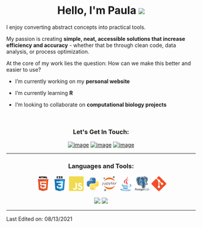 <h1 align="center">Hello, I'm Paula <img height="50" src="https://media.giphy.com/media/cn2LKatpvy89MTVR3e/giphy.gif"></h1>
<p align="">I enjoy converting abstract concepts into practical tools.

My passion is creating **simple, neat, accessible solutions that increase efficiency and accuracy** - whether that be through clean code, data analysis, or process optimization. 

At the core of my work lies the question: How can we make this better and easier to use?</p>

- I’m currently working on my **personal website**

- I’m currently learning **R**

- I’m looking to collaborate on **computational biology projects**

<br>
<h3 align="center">Let's Get In Touch:</h3>
<div align="center">

[![image](https://img.shields.io/badge/LinkedIn-0077B5?style=for-the-badge&logo=linkedin&logoColor=white)](https://www.linkedin.com/in/paulaamaya/)
[![image](https://img.shields.io/badge/Instagram-E4405F?style=for-the-badge&logo=instagram&logoColor=white)](https://www.instagram.com/brainyinpink/)
[![image](https://img.shields.io/badge/Email-1DA1F2?style=for-the-badge&logo=microsoft&logoColor=white)](mailto:paula.amaya@mail.utoronto.ca)
  
</div>

---

<h3 align="center">Languages and Tools:</h3>

<p align="center"> 
    <!-- HTML -->
  <a> 
    <img src="https://raw.githubusercontent.com/devicons/devicon/master/icons/html5/html5-original-wordmark.svg" alt="html5" width="40" height="40"/> 
  </a>
  <!-- CSS -->
  <a> 
    <img src="https://raw.githubusercontent.com/devicons/devicon/master/icons/css3/css3-original-wordmark.svg" alt="css3" width="40" height="40"/> 
  </a> 
  <!-- JS -->
  <a> 
    <img src="https://raw.githubusercontent.com/devicons/devicon/master/icons/javascript/javascript-plain.svg" alt="javascript" width="40" height="40"/> 
  </a>
  <!-- Python -->
  <a> 
    <img src="https://raw.githubusercontent.com/devicons/devicon/master/icons/python/python-original.svg" alt="python" width="40" height="40"/> 
  </a>
  <!-- Jupyter -->
  <a> 
    <img src="https://raw.githubusercontent.com/devicons/devicon/master/icons/jupyter/jupyter-original-wordmark.svg" alt="jupyter" width="40" height="40"/> 
  </a>
  <!-- Java -->
  <a> 
    <img src="https://raw.githubusercontent.com/devicons/devicon/master/icons/java/java-original.svg" alt="java" width="40" height="40"/> 
  </a>
  <!-- PostGres -->
  <a> 
    <img src="https://raw.githubusercontent.com/devicons/devicon/master/icons/postgresql/postgresql-original-wordmark.svg" alt="postgres" width="40" height="40"/> 
  </a>
  <!-- Git -->
  <a> 
    <img src="https://raw.githubusercontent.com/devicons/devicon/master/icons/git/git-original.svg" alt="git" width="40" height="40"/> 
  </a>

</p>

<p align= "center">
  <img height= "150" src="https://github-readme-stats.vercel.app/api?username=paulaamaya&theme=react&show_icons=true&include_all_commits=true" />
  <img height= "150" src="https://github-readme-stats.vercel.app/api/top-langs/?username=paulaamaya&theme=react&layout=compact" />
</p>

------

Last Edited on: 08/13/2021
